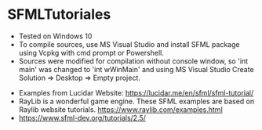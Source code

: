 # SFMLTutoriales

* Tested on Windows 10
* To compile sources, use MS Visual Studio and install SFML package using Vcpkg with cmd prompt or Powershell.
* Sources were modified for compilation without console window, so 'int main' was changed to 'int wWinMain' and using MS Visual Studio Create Solution => Desktop => Empty project.

+ Examples from Lucidar Website: https://lucidar.me/en/sfml/sfml-tutorial/
+ RayLib is a wonderful game engine. These SFML examples are based on Raylib website tutorials. https://www.raylib.com/examples.html
+ https://www.sfml-dev.org/tutorials/2.5/
